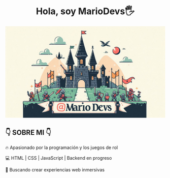 <div align="center">
<h1>Hola, soy MarioDevs🖐</h1>
</div>

![Banner](https://github.com/IICruxoII/IICruxoII/raw/main/Castillo.png)


<h2>👇 SOBRE MI 👇</h2> 
 
 
🔥 Apasionado por la programación y los juegos de rol

💻 HTML | CSS | JavaScript | Backend en progreso

🎯 Buscando crear experiencias web inmersivas

